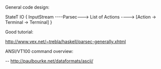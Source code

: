 General code design:

StateT IO {
    InputStream
        ----Parsec---> List of Actions
            ----> [Action -> Terminal -> Terminal]
}


Good tutorial:

http://www.vex.net/~trebla/haskell/parsec-generally.xhtml

ANSI/VT100 command overview:

-- http://paulbourke.net/dataformats/ascii/
